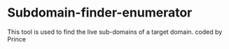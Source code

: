 # Subdomain-finder-enumerator
This tool is used to find the live sub-domains of a target domain.
coded by Prince
